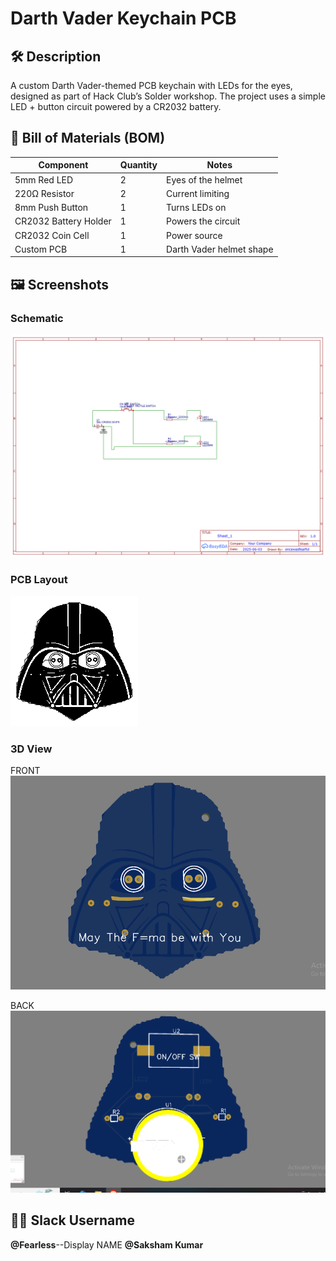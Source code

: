 # Darth Vader Keychain PCB

## 🛠 Description
A custom Darth Vader-themed PCB keychain with LEDs for the eyes, designed as part of Hack Club’s Solder workshop. The project uses a simple LED + button circuit powered by a CR2032 battery.

## 🧾 Bill of Materials (BOM)
| Component         | Quantity | Notes                        |
|------------------|----------|------------------------------|
| 5mm Red LED       | 2        | Eyes of the helmet           |
| 220Ω Resistor     | 2        | Current limiting             |
| 8mm Push Button   | 1        | Turns LEDs on                |
| CR2032 Battery Holder | 1     | Powers the circuit           |
| CR2032 Coin Cell  | 1        | Power source                 |
| Custom PCB        | 1        | Darth Vader helmet shape     |

## 🖼 Screenshots
### Schematic
![schematic](image.png)

### PCB Layout
![PCB LAYOUT](images/PCB_Vader_Keychain_PCB_2025-06-08.png)

### 3D View
FRONT
![FRONT VIEW](image-1.png)

BACK
![BACk VIEW](image-2.png)

## 🧑‍💻 Slack Username
**@Fearless**--Display NAME
**@Saksham Kumar**


